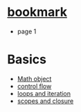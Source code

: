 # [bookmark](https://github.com/noahehall/ebooks/blob/master/Data%20Structures%20and%20Algorithms%20with%20JavaScript.pdf)
  - page 1

# Basics
  - [Math object](https://developer.mozilla.org/en-US/docs/Web/JavaScript/Reference/Global_Objects/Math)
  - [control flow](https://developer.mozilla.org/en-US/docs/Web/JavaScript/Guide/Control_flow_and_error_handling)
  - [loops and iteration](https://developer.mozilla.org/en-US/docs/Web/JavaScript/Guide/Loops_and_iteration)
  - [scopes and closure](https://developer.mozilla.org/en-US/docs/Web/JavaScript/Closures)
